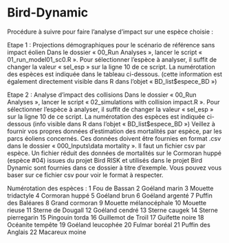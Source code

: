 # Bird-Dynamic

Procédure à suivre pour faire l’analyse d’impact sur une espèce choisie :

Etape 1 : Projections démographiques pour le scénario de référence sans impact éolien
Dans le dossier « 00_Run Analyses », lancer le script « 01_run_model01_sc0.R ».
Pour sélectionner l’espèce à analyser, il suffit de changer la valeur « sel_esp » sur la ligne 10 de ce script. La numérotation des espèces est indiquée dans le tableau ci-dessous. (cette information est également directement visible dans R dans l’objet « BD_list$espece_BD ») 

Etape 2 : Analyse d’impact des collisions 
Dans le dossier « 00_Run Analyses », lancer le script « 02_simulations with collision impact.R ».
Pour sélectionner l’espèce à analyser, il suffit de changer la valeur « sel_esp » sur la ligne 10 de ce script. La numérotation des espèces est indiquée ci-dessous (info visible dans R dans l’objet « BD_list$espece_BD ») 
Veillez à fournir vos propres données d’estimation des mortalités par espèce, par les parcs éoliens concernés. Ces données doivent être fournies en format .csv dans le dossier « 000_Inputs\data mortality ». Il faut un fichier csv par espèce. 
Un fichier réduit des données de mortalités sur le Cormoran huppé (espèce #04) issues du projet Bird RISK et utilisés dans le projet Bird Dynamic sont fournies dans ce dossier à titre d’exemple. Vous pouvez vous baser sur ce fichier csv pour voir le format à respecter.

Numérotation des espèces :
1	Fou de Bassan
2	Goéland marin
3	Mouette tridactyle
4	Cormoran huppé
5	Goéland brun
6	Goéland argenté
7	Puffin des Baléares
8	Grand cormoran
9	Mouette mélanocéphale
10	Mouette rieuse
11	Sterne de Dougall
12	Goéland cendré
13	Sterne caugek
14	Sterne pierregarin
15	Pingouin torda
16	Guillemot de Troïl
17	Guifette noire
18	Océanite tempête
19	Goéland leucophée
20	Fulmar boréal
21	Puffin des Anglais
22	Macareux moine

